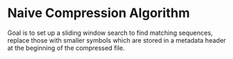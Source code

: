 # Naive Compression Algorithm

Goal is to set up a sliding window search to find matching sequences, replace those with smaller symbols which are stored in a metadata header at the beginning of the compressed file. 